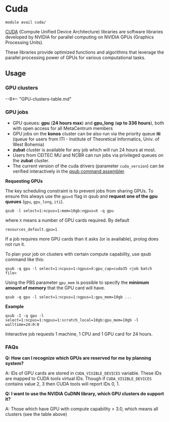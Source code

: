 # Cuda

    module avail cuda/

[CUDA](https://developer.nvidia.com/cuda-toolkit) (Compute Unified Device Architecture) libraries are software libraries developed by NVIDIA for parallel computing on NVIDIA GPUs (Graphics Processing Units). 

These libraries provide optimized functions and algorithms that leverage the parallel processing power of GPUs for various computational tasks. 

## Usage

### GPU clusters

--8<-- "GPU-clusters-table.md"

### GPU jobs

- GPU queues: **gpu** (**24 hours max**) and **gpu_long** (**up to 336 hours**), both with open access for all MetaCentrum members
- GPU jobs on the **konos** cluster can be also run via the priority queue **iti** (queue for users from ITI - Institute of Theoretical Informatics, Univ. of West Bohemia)
- **zubat** cluster is available for any job which will run 24 hours at most.
- Users from CEITEC MU and NCBR can run jobs via privileged queues on the **zubat** cluster.
- The current version of the cuda drivers (parameter `cuda_version`) can be verified interactively in the [qsub command assembler](https://metavo.metacentrum.cz/pbsmon2/qsub_pbspro).

**Requesting GPUs**

The key scheduling constraint is to prevent jobs from sharing GPUs. To ensure this always use the `gpu=X` flag in qsub and **request one of the gpu queues** (`gpu`, `gpu_long`, `iti`).

    qsub -l select=1:ncpus=1:mem=10gb:ngpus=X -q gpu

where `X` means a number of GPU cards required. By default

    resources_default.gpu=1

If a job requires more GPU cards than it asks (or is available), prolog does not run it.

To plan your job on clusters with certain compute capability, use qsub command like this:

    qsub -q gpu -l select=1:ncpus=1:ngpus=X:gpu_cap=cuda35 <job batch file>

Using the PBS parameter `gpu_mem` is possible to specify the **minimum amount of memory** that the GPU card will have.

    qsub -q gpu -l select=1:ncpus=1:ngpus=1:gpu_mem=10gb ...

**Example**

    qsub -I -q gpu -l select=1:ncpus=1:ngpus=1:scratch_local=10gb:gpu_mem=10gb -l walltime=24:0:0

Interactive job requests 1 machine, 1 CPU and 1 GPU card for 24 hours.

### FAQs

**Q: How can I recognize which GPUs are reserved for me by planning system?**

A: IDs of GPU cards are stored in `CUDA_VISIBLE_DEVICES` variable. These IDs are mapped to CUDA tools virtual IDs. Though if `CUDA_VISIBLE_DEVICES` contains value 2, 3 then CUDA tools will report IDs 0, 1.

**Q: I want to use the NVIDIA CuDNN library, which GPU clusters do support it?**

A: Those which have GPU with compute capability > 3.0, which means all clusters (see the table above) 




